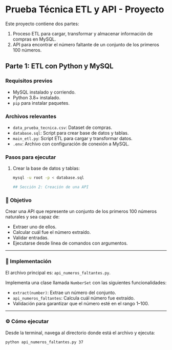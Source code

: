 # Prueba Técnica ETL y API - Proyecto

Este proyecto contiene dos partes:

1. Proceso ETL para cargar, transformar y almacenar información de compras en MySQL.
2. API para encontrar el número faltante de un conjunto de los primeros 100 números.

## Parte 1: ETL con Python y MySQL

### Requisitos previos

- MySQL instalado y corriendo.
- Python 3.8+ instalado.
- `pip` para instalar paquetes.

### Archivos relevantes

- `data_prueba_tecnica.csv`: Dataset de compras.
- `database.sql`: Script para crear base de datos y tablas.
- `main_etl.py`: Script ETL para cargar y transformar datos.
- `.env`: Archivo con configuración de conexión a MySQL.

### Pasos para ejecutar

1. Crear la base de datos y tablas:
   ```bash
   mysql -u root -p < database.sql

   ## Sección 2: Creación de una API

### 🎯 Objetivo
Crear una API que represente un conjunto de los primeros 100 números naturales y sea capaz de:
- Extraer uno de ellos.
- Calcular cuál fue el número extraído.
- Validar entradas.
- Ejecutarse desde línea de comandos con argumentos.

---

### 🧱 Implementación

El archivo principal es: `api_numeros_faltantes.py`.

Implementa una clase llamada `NumberSet` con las siguientes funcionalidades:

- `extract(number)`: Extrae un número del conjunto.
- `api_numeros_faltantes`: Calcula cuál número fue extraído.
- Validación para garantizar que el número esté en el rango 1–100.

---

### ⚙️ Cómo ejecutar

Desde la terminal, navega al directorio donde está el archivo y ejecuta:

```bash
python api_numeros_faltantes.py 37

